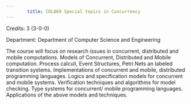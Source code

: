 ```yaml
---
        title: COL869 Special topics in Concurrency
---
```

Credits: 3 (3-0-0)

Department: Department of Computer Science and Engineering

The course will focus on research issues in concurrent, distributed and mobile computations. Models of Concurrent, Distributed and Mobile computation. Process calculi, Event Structures, Petri Nets an labeled transition systems. Implementations of concurrent and mobile, distributed programming languages. Logics and specification models for concurrent and mobile systems. Verification techniques and algorithms for model checking. Type systems for concurrent/ mobile programming languages. Applications of the above models and techniques.